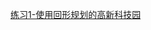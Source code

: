 [练习1-使用回形规划的高新科技园](https://github.com/quanbinn/Learn-Revit-the-Parametric-Way/blob/master/chapters/%E7%AB%A06-Revit%E4%BD%BF%E7%94%A8%E7%9A%84%E6%A0%B8%E5%BF%83%E6%96%B9%E6%B3%95-%E6%8B%BC%E8%A3%85N%E4%B8%AA%E6%A8%A1%E5%9D%97/%E7%BB%83%E4%B9%A01-%E4%BD%BF%E7%94%A8%E5%9B%9E%E5%BD%A2%E8%A7%84%E5%88%92%E7%9A%84%E9%AB%98%E6%96%B0%E7%A7%91%E6%8A%80%E5%9B%AD.md)